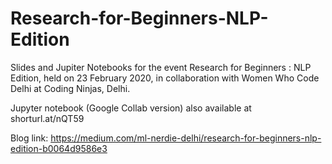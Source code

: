 # Research-for-Beginners-NLP-Edition
Slides and Jupiter Notebooks for the event Research for Beginners : NLP Edition, held on 23 February 2020, in collaboration with Women Who Code Delhi at Coding Ninjas, Delhi.

Jupyter notebook (Google Collab version) also available at shorturl.at/nQT59 

Blog link: https://medium.com/ml-nerdie-delhi/research-for-beginners-nlp-edition-b0064d9586e3
